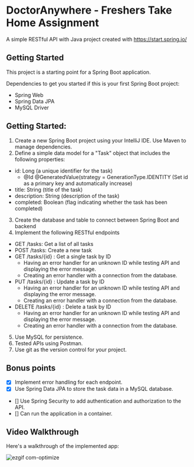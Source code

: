 
# DoctorAnywhere - Freshers Take Home Assignment

A simple RESTful API with Java project created with https://start.spring.io/

## Getting Started

This project is a starting point for a Spring Boot application.

Dependencies to get you started if this is your first Spring Boot project:

- Spring Web
- Spring Data JPA
- MySQL Driver

## Getting Started: 

1. Create a new Spring Boot project using your IntelliJ IDE. Use Maven to manage dependencies.
2. Define a simple data model for a "Task" object that includes the following properties:
  - id: Long (a unique identifier for the task)
      - @Id
        @GeneratedValue(strategy = GenerationType.IDENTITY
      (Set id as a primary key and automatically increase)
  - title: String (title of the task)
  - description: String (description of the task)
  - completed: Boolean (flag indicating whether the task has been completed)
3. Create the database and table to connect between Spring Boot and backend 
4. Implement the following RESTful endpoints
  - GET /tasks: Get a list of all tasks
  - POST /tasks: Create a new task
  - GET /tasks/{id} : Get a single task by ID
      - Having an error handler for an unknown ID while testing API and displaying the error message.
      - Creating an error handler with a connection from the database. 
  - PUT /tasks/{id} : Update a task by ID
      - Having an error handler for an unknown ID while testing API and displaying the error message.
      - Creating an error handler with a connection from the database. 
  - DELETE /tasks/{id} : Delete a task by ID
      - Having an error handler for an unknown ID while testing API and displaying the error message.
      - Creating an error handler with a connection from the database. 
5. Use MySQL for persistence.
6. Tested APIs using Postman.
7. Use git as the version control for your project.

## Bonus points
- [x] Implement error handling for each endpoint.
- [x] Use Spring Data JPA to store the task data in a MySQL database.
- [] Use Spring Security to add authentication and authorization to the API.
- [] Can run the application in a container.

## Video Walkthrough
Here's a walkthrough of the implemented app:

![ezgif com-optimize](https://github.com/huypham0427/Grocery-List-App-FLutter/assets/59068418/0f2f4cd8-f5b6-4ebb-8aa3-7daf0cbd416e)




